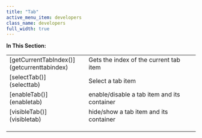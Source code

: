 ```yaml
---
title: "Tab"
active_menu_item: developers
class_name: developers
full_width: true
---
```



**In This Section:**

<table>
<tr>
<td width="182">
[getCurrentTabIndex()](getcurrenttabindex)

</td>
<td width="8">
</td>
<td width="752">
Gets the index of the current tab item

</td>
</tr>
<tr>
<td width="182">
[selectTab()](selecttab)

</td>
<td width="8">
</td>
<td width="752">
Select a tab item

</td>
</tr>
<tr>
<td width="182">
[enableTab()](enabletab)

</td>
<td width="8">
</td>
<td width="752">
enable/disable a tab item and its container

</td>
</tr>
<tr>
<td width="182">
[visibleTab()](visibletab)

</td>
<td width="8">
</td>
<td width="752">
hide/show a tab item and its container

</td>
</tr>
<tr>
<td width="182">
</td>
<td width="8">
</td>
<td width="752">
</td>
</tr>
<tr>
<td width="182">
</td>
<td width="8">
</td>
<td width="752">
</td>
</tr>
<tr>
<td width="182">
</td>
<td width="8">
</td>
<td width="752">
</td>
</tr>
</table>
